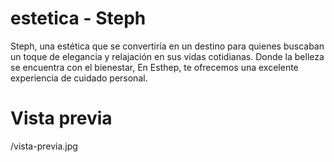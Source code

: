 # estetica - Steph
 Steph, una estética que se convertiría en un destino para quienes buscaban un toque de elegancia y relajación en sus vidas cotidianas. Donde la belleza se encuentra con el bienestar, En Esthep, te ofrecemos una excelente experiencia de cuidado personal.

 # Vista previa
/vista-previa.jpg

